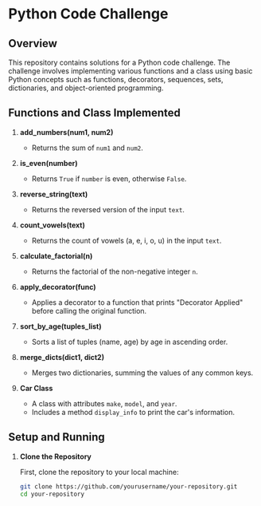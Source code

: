 # Python Code Challenge

## Overview

This repository contains solutions for a Python code challenge. The challenge involves implementing various functions and a class using basic Python concepts such as functions, decorators, sequences, sets, dictionaries, and object-oriented programming.

## Functions and Class Implemented

1. **add_numbers(num1, num2)**
   - Returns the sum of `num1` and `num2`.

2. **is_even(number)**
   - Returns `True` if `number` is even, otherwise `False`.

3. **reverse_string(text)**
   - Returns the reversed version of the input `text`.

4. **count_vowels(text)**
   - Returns the count of vowels (a, e, i, o, u) in the input `text`.

5. **calculate_factorial(n)**
   - Returns the factorial of the non-negative integer `n`.

6. **apply_decorator(func)**
   - Applies a decorator to a function that prints "Decorator Applied" before calling the original function.

7. **sort_by_age(tuples_list)**
   - Sorts a list of tuples (name, age) by age in ascending order.

8. **merge_dicts(dict1, dict2)**
   - Merges two dictionaries, summing the values of any common keys.

9. **Car Class**
   - A class with attributes `make`, `model`, and `year`.
   - Includes a method `display_info` to print the car's information.

## Setup and Running

1. **Clone the Repository**

   First, clone the repository to your local machine:

   ```bash
   git clone https://github.com/yourusername/your-repository.git
   cd your-repository
